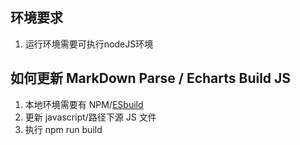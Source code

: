 ## 环境要求

1. 运行环境需要可执行nodeJS环境

## 如何更新 MarkDown Parse / Echarts Build JS

1. 本地环境需要有 NPM/[ESbuild](https://esbuild.docschina.org/getting-started/#install-esbuild)
2. 更新 javascript/路径下源 JS 文件
3. 执行 npm run build
